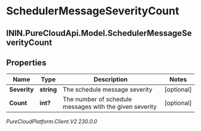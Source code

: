 # SchedulerMessageSeverityCount

## ININ.PureCloudApi.Model.SchedulerMessageSeverityCount

## Properties

|Name | Type | Description | Notes|
|------------ | ------------- | ------------- | -------------|
| **Severity** | **string** | The schedule message severity | [optional] |
| **Count** | **int?** | The number of schedule messages with the given severity | [optional] |



_PureCloudPlatform.Client.V2 230.0.0_
